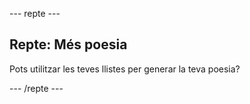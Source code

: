 \--- repte \---

## Repte: Més poesia

Pots utilitzar les teves llistes per generar la teva poesia?

\--- /repte \---